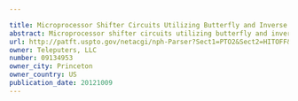 ```yaml
---

title: Microprocessor Shifter Circuits Utilizing Butterfly and Inverse Butterfly Routing Circuits, and Control Circuits Therefor
abstract: Microprocessor shifter circuits utilizing butterfly and inverse butterfly circuits, and control circuits therefor, are provided. The same shifter circuits can also perform complex bit manipulations at high speeds, including butterfly and inverse butterfly operations, parallel extract and deposit operations, group operations, mix operations, permutation operations, as well as instructions executed by existing microprocessors, including shift right, shift left, rotate, extract, deposit and multimedia mix operations. The shifter circuits can be provided in various combinations to provide microprocessor functional units which perform a plurality of bit manipulation operations.
url: http://patft.uspto.gov/netacgi/nph-Parser?Sect1=PTO2&Sect2=HITOFF&p=1&u=%2Fnetahtml%2FPTO%2Fsearch-adv.htm&r=1&f=G&l=50&d=PALL&S1=09134953&OS=09134953&RS=09134953
owner: Teleputers, LLC
number: 09134953
owner_city: Princeton
owner_country: US
publication_date: 20121009
---
```

